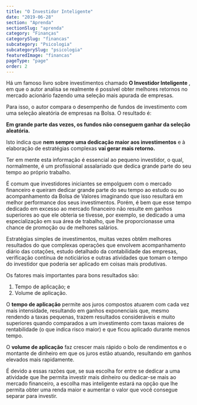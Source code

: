 ```yaml
---
title: "O Investidor Inteligente"
date: "2019-06-28"
section: "Aprenda"
sectionSlug: "aprenda"
category: "Finanças"
categorySlug: "financas"
subcategory: "Psicologia"
subcategorySlug: "psicologia"
featuredImage: "financas"
pageType: "page"
order: 2
---
```


Há um famoso livro sobre investimentos chamado **O Investidor Inteligente** , em que o autor analisa se realmente é possível obter melhores retornos no mercado acionário fazendo uma seleção mais apurada de empresas.

Para isso, o autor compara o desempenho de fundos de investimento com uma seleção aleatória de empresas na Bolsa. O resultado é:

**Em grande parte das vezes, os fundos não conseguem ganhar da seleção aleatória.**

Isto indica que **nem sempre uma dedicação maior aos investimentos** e à elaboração de estratégias complexas **vai gerar mais retorno.**

Ter em mente esta informação é essencial ao pequeno investidor, o qual, normalmente, é um profissional assalariado que dedica grande parte do seu tempo ao próprio trabalho. 

É comum que investidores iniciantes se empolguem com o mercado financeiro e queiram dedicar grande parte do seu tempo ao estudo ou ao acompanhamento da Bolsa de Valores imaginando que isso resultará em melhor performance dos seus investimentos.
Porém, é bem que esse tempo dedicado em excesso ao mercado financeiro não resulte em ganhos superiores ao que ele obteria se tivesse, por exemplo, se dedicado a uma especialização em sua área de trabalho, que lhe proporcionasse uma chance de promoção ou de melhores salários.

Estratégias simples de investimentos, muitas vezes obtêm melhores resultados do que complexas operações que envolvem acompanhamento diário das cotações, estudo detalhado da contabilidade das empresas, verificação contínua de noticiários e outras atividades que tomam o tempo do investidor que poderia ser aplicado em coisas mais produtivas.

Os fatores mais importantes para bons resultados são:
1. Tempo de aplicação; e
2. Volume de aplicação.

O **tempo de aplicação** permite aos juros compostos atuarem com cada vez mais intensidade, resultando em ganhos exponenciais que, mesmo rendendo a taxas pequenas, trazem resultados consideráveis e muito superiores quando comparados a um investimento com taxas maiores de rentabilidade (o que indica risco maior) e que ficou aplicado durante menos tempo.

O **volume de aplicação** faz crescer mais rápido o bolo de rendimentos e o montante de dinheiro em que os juros estão atuando, resultando em ganhos elevados mais rapidamente. 

É devido a essas razões que, se sua escolha for entre se dedicar a uma atividade que lhe permita investir mais dinheiro ou  dedicar-se mais ao mercado financeiro, a escolha mas inteligente estará na opção que lhe permita obter uma renda maior e aumentar o valor que você consegue separar para investir.
